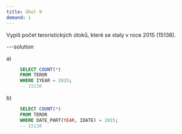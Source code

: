 ```yaml
---
title: Úkol 9
demand: 1
---
```


Vypiš počet teroristických útoků, které se staly v roce 2015 (15138).

---solution

a)

  ```sql
       SELECT COUNT(*)
       FROM TEROR
       WHERE IYEAR = 2015;
       -- 15138
  ```

b)

  ```sql
       SELECT COUNT(*)
       FROM TEROR
       WHERE DATE_PART(YEAR, IDATE) = 2015;
       -- 15138
  ```
